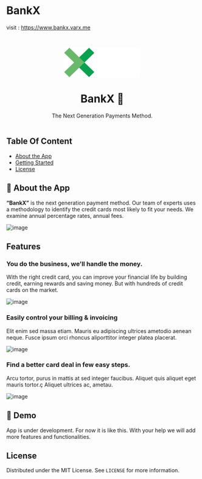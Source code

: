 # BankX


visit : https://www.bankx.varx.me

<!-- PROJECT LOGO -->
<br />
<p align="center">
  <img align = "center" alt="BankX Logo" width = "200" src = "https://github.com/VedanshArun/BankX/blob/main/src/assets/logo.svg">
  <h1 align="center">BankX 💸</h1>

  <p align="center">
   The Next Generation Payments Method.  
    <br />
    <br />
  </p>
</p>

<!------FEATURES------>


<!-- TABLE OF CONTENTS -->

## Table Of Content

- [About the App](#-about-the-app)
- [Getting Started](#getting-started)
- [License](#license)


## 📝 About the App

**“BankX”** is the next generation payment method. Our team of experts uses a methodology to identify the credit cards most likely to fit your needs. We examine annual percentage rates, annual fees.

![image](https://github.com/VedanshArun/BankX/assets/41267558/538cc115-fe5e-4951-900c-22f8ca3432a4)

## Features 

### You do the business, we’ll handle the money.

With the right credit card, you can improve your financial life by building credit, earning rewards and saving money. But with hundreds of credit cards on the market.

![image](https://github.com/VedanshArun/BankX/assets/41267558/82fb3e86-7419-49ed-9dd4-297d3113135d)


### Easily control your billing & invoicing

Elit enim sed massa etiam. Mauris eu adipiscing ultrices ametodio aenean neque. Fusce ipsum orci rhoncus aliporttitor integer platea placerat.

![image](https://github.com/VedanshArun/BankX/assets/41267558/8419fef8-1461-41ce-a1ff-afced244d1b8)


### Find a better card deal in few easy steps.

Arcu tortor, purus in mattis at sed integer faucibus. Aliquet quis aliquet eget mauris tortor.ç Aliquet ultrices ac, ametau.

![image](https://github.com/VedanshArun/BankX/assets/41267558/07b67375-1626-4d10-a250-65ddfcd67ed0)





## 🚀 Demo

App is under development. For now it is like this. With your help we will add more features and functionalities.

<!-- LICENSE -->

## License

Distributed under the MIT License. See `LICENSE` for more information.
